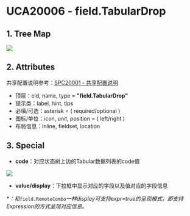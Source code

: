 # UCA20006 - field.TabularDrop

## 1. Tree Map

![](/engine/spec/component/img/field-007-01.JPG)

## 2. Attributes

共享配置说明参考：[SPC20001 - 共享配置说明](/environment/specifications/212fields/spc20001-shared-configuration.md)

* 顶层：cid, name, type = **"field.TabularDrop"**
* 提示类：label, hint, tips
* 必填/可选：asterisk = \( required/optional \)
* 图标/单位：icon, unit, position = \( left/right \)
* 布局信息：inline, fieldset, location

## 3. Special

* **code**：对应状态树上边的Tabular数据列表的code值

![](/engine/spec/component/img/field-007-02.png)

* **value/display**：下拉框中显示对应的字段以及值对应的字段信息

_\*：和_`field.RemoteCombo`_一样display可支持expr=true的呈现模式，即支持Expression的方式呈现对应信息。_

